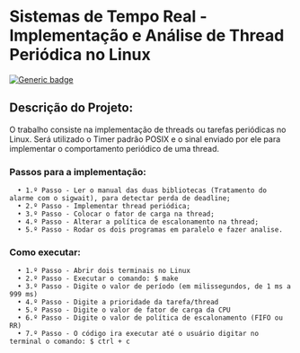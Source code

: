 # **Sistemas de Tempo Real - Implementação e Análise de Thread Periódica no Linux**

[![Generic badge](https://img.shields.io/badge/Status-Finalizado-brightgreen.svg)](https://shields.io/)

## Descrição do Projeto:
O trabalho consiste na implementação de threads ou tarefas periódicas no Linux. Será utilizado o Timer padrão POSIX e o sinal enviado por ele para implementar o comportamento periódico de uma thread. 

### Passos para a implementação:
      • 1.º Passo - Ler o manual das duas bibliotecas (Tratamento do alarme com o sigwait), para detectar perda de deadline;
      • 2.º Passo - Implementar thread periódica;
      • 3.º Passo - Colocar o fator de carga na thread;
      • 4.º Passo - Alterar a política de escalonamento na thread;
      • 5.º Passo - Rodar os dois programas em paralelo e fazer analise.
      
### Como executar:
      • 1.º Passo - Abrir dois terminais no Linux
      • 2.º Passo - Executar o comando: $ make
      • 3.º Passo - Digite o valor de período (em milissegundos, de 1 ms a 999 ms)
      • 4.º Passo - Digite a prioridade da tarefa/thread
      • 5.º Passo - Digite o valor de fator de carga da CPU
      • 6.º Passo - Digite o valor de política de escalonamento (FIFO ou RR)
      • 7.º Passo - O código ira executar até o usuário digitar no terminal o comando: $ ctrl + c


